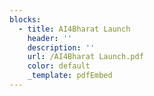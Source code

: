 ```yaml
---
blocks:
  - title: AI4Bharat Launch
    header: ''
    description: ''
    url: /AI4Bharat Launch.pdf
    color: default
    _template: pdfEmbed
---
```


